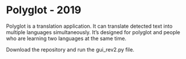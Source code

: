 # Polyglot - 2019

Polyglot is a translation application. It can translate detected text into multiple languages simultaneously. It’s designed for polyglot and people who are learning two languages at the same time.

Download the repository and run the gui_rev2.py file.
